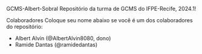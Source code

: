 GCMS-Albert-Sobral
Repositório da turma de GCMS do IFPE-Recife, 2024.1!

Colaboradores
Coloque seu nome abaixo se você é um dos colaboradores do repositório:

- Albert Alvin (@AlbertAlvin8080, dono)
- Ramide Dantas (@ramidedantas)
